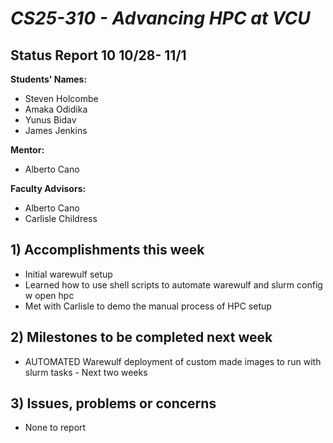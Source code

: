 # *CS25-310 - Advancing HPC at VCU*

## Status Report 10 10/28- 11/1

**Students' Names:**
  - Steven Holcombe
  - Amaka Odidika
  - Yunus Bidav
  - James Jenkins

**Mentor:**
  - Alberto Cano

**Faculty Advisors:**
  - Alberto Cano
  - Carlisle Childress

## 1) Accomplishments this week 

  - Initial warewulf setup
  - Learned how to use shell scripts to automate warewulf and slurm config w open hpc
  - Met with Carlisle to demo the manual process of HPC setup

## 2) Milestones to be completed next week

  - AUTOMATED Warewulf deployment of custom made images to run with slurm tasks - Next two weeks

## 3) Issues, problems or concerns

  - None to report
